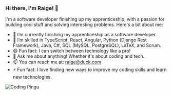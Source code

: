 ### Hi there, I'm Raige! 👋

I'm a software developer finishing up my apprenticeship, with a passion for building cool stuff and solving interesting problems. Here's a bit about me:

- 🔭 I’m currently finishing my apprenticeship as a software developer.
- 🌱 I’m skilled in TypeScript, React, Angular, Python (Django Rest Framework), Java, C#, SQL (MySQL, PostgreSQL), LaTeX, and Scrum.
- 😄 Fun fact: I can switch between technology like a pro!
- 💬 Ask me about anything! Whether it's about coding and tech.
- 📫 You can reach me at: [raige@duck.com](mailto:raige@duck.com)
- ⚡ Fun fact: I love finding new ways to improve my coding skills and learn new technologies.


![Coding Pingu](https://media.giphy.com/media/v1.Y2lkPTc5MGI3NjExdHhlZG43anFzdGJvY3hwNXQwN2Z1bHpoeWZteHgwYjVnZTZpaDlnOSZlcD12MV9pbnRlcm5hbF9naWZfYnlfaWQmY3Q9Zw/vqxviVfqGAa14SgeiC/giphy.gif)

